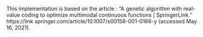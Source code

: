 This implementation is based on the article :
 “A genetic algorithm with real-value coding to optimize multimodal continuous functions | SpringerLink.” https://link springer.com/article/10.1007/s00158-001-0166-y (accessed May 16, 2021).